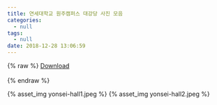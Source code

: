 ```yaml
---
title: 연세대학교 원주캠퍼스 대강당 사진 모음
categories:
  - null
tags:
  - null
date: 2018-12-28 13:06:59
---
```


{% raw %}
<a download href="yonsei-hall.zip" class="buttonDownload">Download</a>
<br><br>
{% endraw %}

{% asset_img yonsei-hall1.jpeg %}
{% asset_img yonsei-hall2.jpeg %}